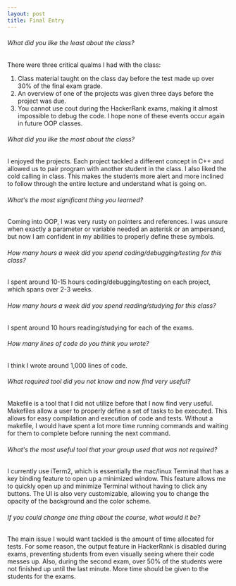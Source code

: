 ```yaml
---
layout: post
title: Final Entry
---
```


###### What did you like the least about the class?
There were three critical qualms I had with the class:
1. Class material taught on the class day before the test made up over 30% of the final exam grade.
2. An overview of one of the projects was given three days before the project was due.
3. You cannot use cout during the HackerRank exams, making it almost impossible to debug the code.
I hope none of these events occur again in future OOP classes.

###### What did you like the most about the class?
I enjoyed the projects. Each project tackled a different concept in C++ and allowed us to pair program with another student in the class. I also liked the cold calling in class. This makes the students more alert and more inclined to follow through the entire lecture and understand what is going on.

###### What's the most significant thing you learned?
Coming into OOP, I was very rusty on pointers and references. I was unsure when exactly a parameter or variable needed an asterisk or an ampersand, but now I am confident in my abilities to properly define these symbols. 

###### How many hours a week did you spend coding/debugging/testing for this class?
I spent around 10-15 hours coding/debugging/testing on each project, which spans over 2-3 weeks.

###### How many hours a week did you spend reading/studying for this class?
I spent around 10 hours reading/studying for each of the exams. 

###### How many lines of code do you think you wrote?
I think I wrote around 1,000 lines of code.

###### What required tool did you not know and now find very useful?
Makefile is a tool that I did not utilize before that I now find very useful. Makefiles allow a user to properly define a set of tasks to be executed. This allows for easy compilation and execution of code and tests. Without a makefile, I would have spent a lot more time running commands and waiting for them to complete before running the next command.

###### What's the most useful tool that your group used that was not required?
I currently use iTerm2, which is essentially the mac/linux Terminal that has a key binding feature to open up a minimized window. This feature allows me to quickly open up and minimize Terminal without having to click any buttons. The UI is also very customizable, allowing you to change the opacity of the background and the color scheme.

###### If you could change one thing about the course, what would it be?
The main issue I would want tackled is the amount of time allocated for tests. For some reason, the output feature in HackerRank is disabled during exams, preventing students from even visually seeing where their code messes up. Also, during the second exam, over 50% of the students were not finished up until the last minute. More time should be given to the students for the exams.
